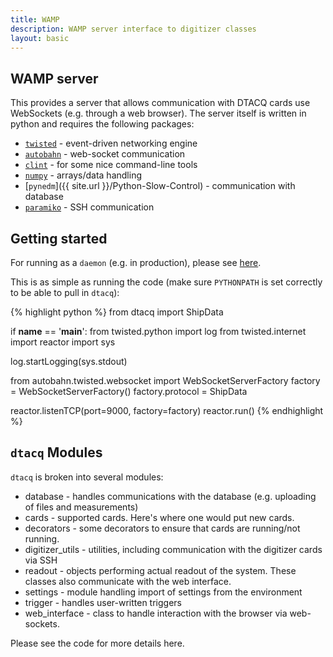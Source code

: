 ```yaml
---
title: WAMP
description: WAMP server interface to digitizer classes
layout: basic
---
```


## WAMP server

This provides a server that allows communication with DTACQ cards use
WebSockets (e.g. through a web browser).  The server itself is written in
python and requires the following packages:

* [`twisted`](https://twistedmatrix.com/trac/) - event-driven networking engine
* [`autobahn`](http://autobahn.ws/python/) - web-socket communication
* [`clint`](https://pypi.python.org/pypi/clint/) - for some nice command-line tools
* [`numpy`](http://www.numpy.org/) - arrays/data handling
* [`pynedm`]({{ site.url }}/Python-Slow-Control) - communication with database
* [`paramiko`](http://www.paramiko.org/) - SSH communication

## Getting started

For running as a `daemon` (e.g. in production), please see [here](WAMPAdministration).

This is as simple as running the code (make sure `PYTHONPATH` is set correctly
to be able to pull in `dtacq`):

{% highlight python %}
from dtacq import ShipData

if __name__ == '__main__':
   from twisted.python import log
   from twisted.internet import reactor
   import sys

   log.startLogging(sys.stdout)

   from autobahn.twisted.websocket import WebSocketServerFactory
   factory = WebSocketServerFactory()
   factory.protocol = ShipData

   reactor.listenTCP(port=9000, factory=factory)
   reactor.run()
{% endhighlight %}

## `dtacq` Modules

`dtacq` is broken into several modules:

* database - handles communications with the database (e.g. uploading of files
and measurements)
* cards - supported cards.  Here's where one would put new cards.
* decorators - some decorators to ensure that cards are running/not running.
* digitizer_utils - utilities, including communication with the digitizer cards via SSH
* readout - objects performing actual readout of the system.  These classes
also communicate with the web interface.
* settings - module handling import of settings from the environment
* trigger - handles user-written triggers
* web_interface - class to handle interaction with the browser via web-sockets.

Please see the code for more details here.

